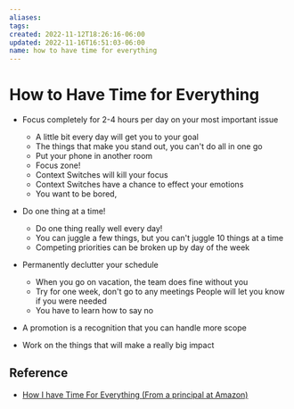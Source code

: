 ```yaml
---
aliases: 
tags: 
created: 2022-11-12T18:26:16-06:00
updated: 2022-11-16T16:51:03-06:00
name: how to have time for everything
---
```

# How to Have Time for Everything

- Focus completely for 2-4 hours per day on your most important issue
	- A little bit every day will get you to your goal
	- The things that make you stand out, you can't do all in one go
	- Put your phone in another room
	- Focus zone!
	- Context Switches will kill your focus
	- Context Switches have a chance to effect your emotions
	- You want to be bored,
- Do one thing at a time!
	- Do one thing really well every day!
	- You can juggle a few things, but you can't juggle 10 things at a time
	- Competing priorities can be broken up by day of the week
- Permanently declutter your schedule
	- When you go on vacation, the team does fine without you
	- Try for one week, don't go to any meetings
		  People will let you know if you were needed
	- You have to learn how to say no

- A promotion is a recognition that you can handle more scope
- Work on the things that will make a really big impact

## Reference

- [How I have Time For Everything (From a principal at Amazon)](https://www.youtube.com/watch?v=c3pzcV9yi24)